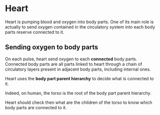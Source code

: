 # Heart

Heart is pumping blood and oxygen into body parts. One of its main role is actually to send oxygen contained in the circulatory system into each body parts reserve connected to it.

## Sending oxygen to body parts

On each pulse, heart send oxygen to each **connected** body parts. Connected body parts are all parts linked to heart through a chain of circulatory layers present in adjacent body parts, including internal ones.

Heart uses the **body part parent hierarchy** to decide what is connected to it.&#x20;

Indeed, on human, the torso is the root of the body part parent hierarchy.

Heart should check then what are the children of the torso to know which body parts are connected to it.
